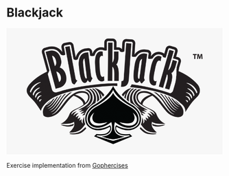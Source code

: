 # Blackjack 

![](logo.png)

Exercise implementation from [Gophercises](https://courses.calhoun.io/lessons/les_goph_66)
